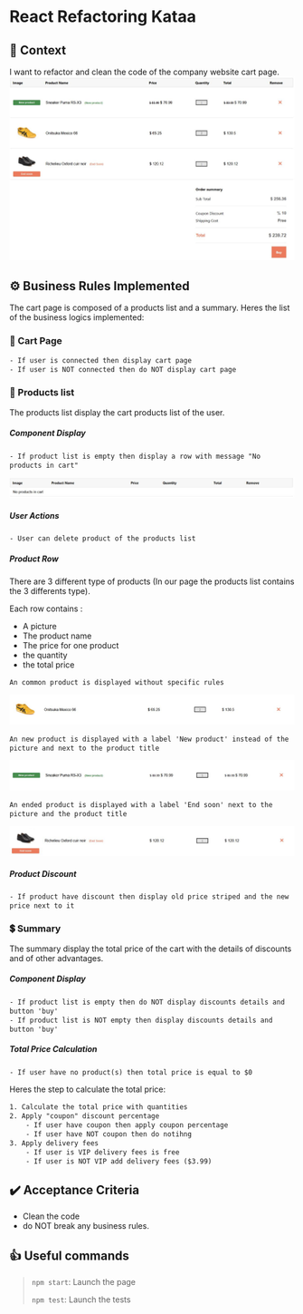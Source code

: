 # React Refactoring Kataa

## 🚩 Context

I want to refactor and clean the code of the company website cart page.
![Cart Page](public/images/cartPage.JPG)

## ⚙️ Business Rules Implemented

The cart page is composed of a products list and a summary.
Heres the list of the business logics implemented:

### 🛒 Cart Page

```
- If user is connected then display cart page
- If user is NOT connected then do NOT display cart page
```

### 🧾 Products list

The products list display the cart products list of the user.

##### Component Display

```
- If product list is empty then display a row with message "No products in cart"
```

![Empty Cart](public/images/emptyCart.JPG)

##### User Actions

```
- User can delete product of the products list
```

##### Product Row

There are 3 different type of products (In our page the products list contains the 3 differents type).

Each row contains :

- A picture
- The product name
- The price for one product
- the quantity
- the total price

```
An common product is displayed without specific rules
```

![Common Product](public/images/commonProduct.JPG)

```
An new product is displayed with a label 'New product' instead of the picture and next to the product title
```

![New Product](public/images/newProduct.JPG)

```
An ended product is displayed with a label 'End soon' next to the picture and the product title
```

![Ended Product](public/images/endedProduct.JPG)

##### Product Discount

```
- If product have discount then display old price striped and the new price next to it
```

### 💲 Summary

The summary display the total price of the cart with the details of discounts and of other advantages.

##### Component Display

```
- If product list is empty then do NOT display discounts details and button 'buy'
- If product list is NOT empty then display discounts details and button 'buy'
```

##### Total Price Calculation

```
- If user have no product(s) then total price is equal to $0
```

Heres the step to calculate the total price:

```
1. Calculate the total price with quantities
2. Apply "coupon" discount percentage
    - If user have coupon then apply coupon percentage
    - If user have NOT coupon then do notihng
3. Apply delivery fees
    - If user is VIP delivery fees is free
    - If user is NOT VIP add delivery fees ($3.99)
```

## ✔️ Acceptance Criteria

- Clean the code
- do NOT break any business rules.

## 👍 Useful commands

> `npm start`: Launch the page
>
> `npm test`: Launch the tests
